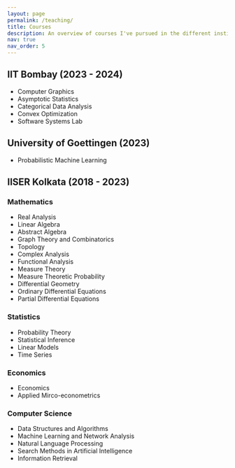 ```yaml
---
layout: page
permalink: /teaching/
title: Courses
description: An overview of courses I've pursued in the different institutions I have been to.
nav: true
nav_order: 5
---
```


## IIT Bombay (2023 - 2024)
- Computer Graphics
- Asymptotic Statistics
- Categorical Data Analysis
- Convex Optimization
- Software Systems Lab

## University of Goettingen (2023)
- Probabilistic Machine Learning

## IISER Kolkata (2018 - 2023)

### Mathematics
- Real Analysis
- Linear Algebra
- Abstract Algebra
- Graph Theory and Combinatorics
- Topology
- Complex Analysis
- Functional Analysis
- Measure Theory
- Measure Theoretic Probability
- Differential Geometry
- Ordinary Differential Equations
- Partial Differential Equations

### Statistics
- Probability Theory
- Statistical Inference
- Linear Models
- Time Series

### Economics
- Economics
- Applied Mirco-econometrics

### Computer Science
- Data Structures and Algorithms
- Machine Learning and Network Analysis
- Natural Language Processing
- Search Methods in Artificial Intelligence
- Information Retrieval